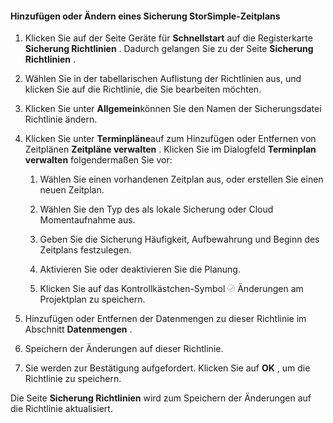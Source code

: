 
<!--author=SharS last changed: 9/15/15-->

#### <a name="to-add-or-modify-a-storsimple-backup-schedule"></a>Hinzufügen oder Ändern eines Sicherung StorSimple-Zeitplans

1. Klicken Sie auf der Seite Geräte für **Schnellstart** auf die Registerkarte **Sicherung Richtlinien** . Dadurch gelangen Sie zu der Seite **Sicherung Richtlinien** .

2. Wählen Sie in der tabellarischen Auflistung der Richtlinien aus, und klicken Sie auf die Richtlinie, die Sie bearbeiten möchten.

3. Klicken Sie unter **Allgemein**können Sie den Namen der Sicherungsdatei Richtlinie ändern.

4. Klicken Sie unter **Terminpläne**auf zum Hinzufügen oder Entfernen von Zeitplänen **Zeitpläne verwalten** . Klicken Sie im Dialogfeld **Terminplan verwalten** folgendermaßen Sie vor:

    1. Wählen Sie einen vorhandenen Zeitplan aus, oder erstellen Sie einen neuen Zeitplan.

    2. Wählen Sie den Typ des als lokale Sicherung oder Cloud Momentaufnahme aus.

    3. Geben Sie die Sicherung Häufigkeit, Aufbewahrung und Beginn des Zeitplans festzulegen.

    4. Aktivieren Sie oder deaktivieren Sie die Planung.

    5. Klicken Sie auf das Kontrollkästchen-Symbol ![Aktivieren Sie Symbol](./media/storsimple-add-modify-backup-schedule/HCS_CheckIcon-include.png) Änderungen am Projektplan zu speichern.

5. Hinzufügen oder Entfernen der Datenmengen zu dieser Richtlinie im Abschnitt **Datenmengen** .

6. Speichern der Änderungen auf dieser Richtlinie.

7. Sie werden zur Bestätigung aufgefordert. Klicken Sie auf **OK** , um die Richtlinie zu speichern.

Die Seite **Sicherung Richtlinien** wird zum Speichern der Änderungen auf die Richtlinie aktualisiert.
 

